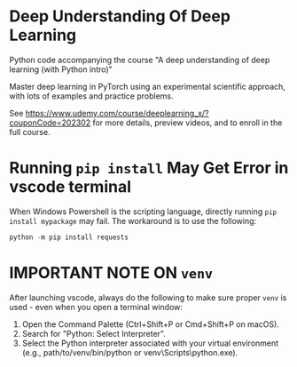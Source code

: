 # Deep Understanding Of Deep Learning
Python code accompanying the course "A deep understanding of deep learning (with Python intro)"

Master deep learning in PyTorch using an experimental scientific approach, with lots of examples and practice problems.


See https://www.udemy.com/course/deeplearning_x/?couponCode=202302 for more details, preview videos, and to enroll in the full course.

# Running `pip install` May Get Error in vscode terminal

When Windows Powershell is the scripting language, directly running `pip install mypackage` may fail. The workaround is to use the following: 

```python
python -m pip install requests
```

# IMPORTANT NOTE ON `venv`

After launching vscode, always do the following to make sure proper `venv` is used - even when you open a terminal window: 

1. Open the Command Palette (Ctrl+Shift+P or Cmd+Shift+P on macOS).
1. Search for "Python: Select Interpreter".
1. Select the Python interpreter associated with your virtual environment (e.g., path/to/venv/bin/python or venv\Scripts\python.exe).